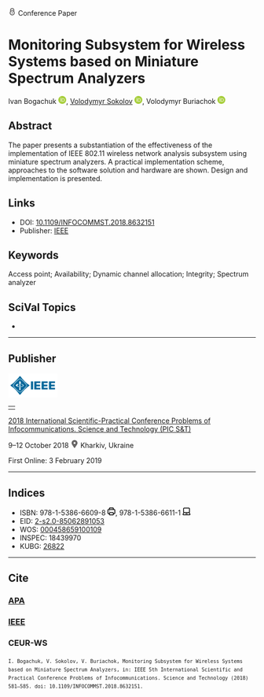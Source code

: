 <img src="/icons/lock.svg" width="16" height="16"> Conference Paper

# Monitoring Subsystem for Wireless Systems based on Miniature Spectrum Analyzers

Ivan Bogachuk <a href="https://orcid.org/0000-0002-9390-2980" target="_blank"><img src="/icons/orcid.svg" width="16" height="16"></a>,
<a href="/">Volodymyr Sokolov</a> <a href="https://orcid.org/0000-0002-9349-7946" target="_blank"><img src="/icons/orcid.svg" width="16" height="16"></a>,
Volodymyr Buriachok <a href="https://orcid.org/0000-0002-4055-1494" target="_blank"><img src="/icons/orcid.svg" width="16" height="16"></a>

## Abstract

The paper presents a substantiation of the effectiveness of the implementation of IEEE 802.11 wireless network analysis subsystem using miniature spectrum analyzers. A practical implementation scheme, approaches to the software solution and hardware are shown. Design and implementation is presented.

## Links

* DOI: [10.1109/INFOCOMMST.2018.8632151](https://doi.org/10.1109/INFOCOMMST.2018.8632151) 
* Publisher: [IEEE](https://ieeexplore.ieee.org/document/8632151)

## Keywords

Access point; Availability; Dynamic channel allocation; Integrity; Spectrum analyzer

## SciVal Topics
-

***
## Publisher

<img src="/icons/ieee.svg" height="50">

<table>
<tr>
<td style="text-align: left;">
<span class="__dimensions_badge_embed__" data-doi="10.1109/INFOCOMMST.2018.8632151" data-hide-zero-citations="true"></span><script async src="https://badge.dimensions.ai/badge.js" charset="utf-8"></script>
</td>
</tr>
</table>

[2018 International Scientific-Practical Conference Problems of Infocommunications. Science and Technology (PIC S&T)](https://ieeexplore.ieee.org/xpl/conhome/8628958/proceeding)

9–12 October 2018 <img src="/icons/location-pin.svg" width="16" height="16"> Kharkiv, Ukraine

First Online: 3 February 2019

***
## Indices

* ISBN: 978-1-5386-6609-8 <img src="/icons/print.svg" width="16" height="16">, 978-1-5386-6611-1 <img src="/icons/online.svg" width="16" height="16">
* EID: [2-s2.0-85062891053](http://www.scopus.com/record/display.url?origin=inward&eid=2-s2.0-85062891053)
* WOS: [000458659100109](https://www.webofscience.com/wos/woscc/full-record/WOS:000458659100109)
* INSPEC: 18439970
* KUBG: [26822](http://elibrary.kubg.edu.ua/id/eprint/26822/)

***
## Cite

### [APA](https://citation.crosscite.org/format?doi=10.1109/INFOCOMMST.2018.8632151&style=apa&lang=en-US)

### [IEEE](https://citation.crosscite.org/format?doi=10.1109/INFOCOMMST.2018.8632151&style=ieee&lang=en-US)

### CEUR-WS

<small>`I. Bogachuk, V. Sokolov, V. Buriachok, Monitoring Subsystem for Wireless Systems based on Miniature Spectrum Analyzers, in: IEEE 5th International Scientific and Practical Conference Problems of Infocommunications. Science and Technology (2018) 581–585. doi: 10.1109/INFOCOMMST.2018.8632151.`</small>